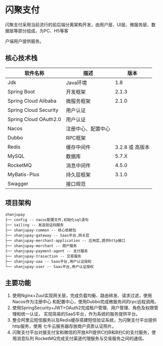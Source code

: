 # 闪聚支付

闪聚支付采用当前流行的前后端分离架构开发，由用户层、UI层、微服务层、数据层等部分组成，为PC、H5等客 

户端用户提供服务。

## 核心技术栈

| 软件名称              | 描述               | 版本            |
| --------------------- | ------------------ | --------------- |
| Jdk                   | Java环境           | 1.8             |
| Spring Boot           | 开发框架           | 2.1.3           |
| Spring Cloud Alibaba  | 微服务框架         | 2.1.0           |
| Spring Cloud Security | 用户认证           |                 |
| Spring Cloud OAuth2.0 | 用户认证           |                 |
| Nacos                 | 注册中心、配置中心 |                 |
| Dubbo                 | RPC框架            |                 |
| Redis                 | 缓存中间件         | 3.2.8 或 高版本 |
| MySQL                 | 数据库             | 5.7.X           |
| RocketMQ              | 消息中间件         | 4.5.0           |
| MyBatis-Plus          | 持久层框架         | 3.1.0           |
| Swagger               | 接口规范           |                 |

## 项目架构

```
shanjupay
├── config -- nacos配置文件,初始化sql语句
├── sailing -- 发送验证码服务
├── shanjupay-common -- 核心依赖包
├── shanjupay-gateway -- Saas平台,网关层
├── shanjupay-merchant-application -- 应用层,提供http接口
├── shanjupay-merchant -- 商户服务
├── shanjupay-payment-agent -- 支付服务
├── shanjupay-trasaction -- 交易服务
├── shanjupay-uaa -- Saas平台,用户认证授权
└── shanjupay-user -- Saas平台,用户认证授权
```
## 主要功能
1. 使用Nginx+Zuul实现网关层，完成负载均衡、路由转发、请求过滤，使用Nacos作为注册中心
和配置中心，使用Dubbo完成微服务间的rpc远程调用。
2. 使用SpringSecurity+JWT+OAuth2完成租户管理、用户管理、角色及权限管理和统一认证，
实现简易的SaaS平台，作为系统的服务提供平台。
3. 整合阿里云短信服务以及Redis缓存搭建短信验证系统，为闪聚支付平台提供http服务，使用
七牛云服务器存放商户资质认证照片。
4. 闪聚支付平台对接支付宝和微信的开放API提供C扫B和B扫C的支付服务，使用消息队列
RocketMQ完成支付渠道代理服务与交易服务之间的通信。
